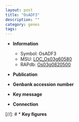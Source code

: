 ```yaml
---
layout: post
title: "OsADF3"
description: ""
category: genes
tags: 
---
```


* **Information**  
    + Symbol: OsADF3  
    + MSU: [LOC_Os03g60580](http://rice.uga.edu/cgi-bin/ORF_infopage.cgi?orf=LOC_Os03g60580)  
    + RAPdb: [Os03g0820500](http://rapdb.dna.affrc.go.jp/viewer/gbrowse_details/irgsp1?name=Os03g0820500)  

* **Publication**  

* **Genbank accession number**  

* **Key message**  

* **Connection**  

[//]: # * **Key figures**  


